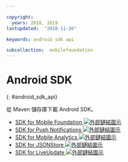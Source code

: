```yaml
---

copyright:
  years: 2018, 2019
lastupdated:  "2018-11-26"

keywords: android sdk api

subcollection:  mobilefoundation
---
```


#	Android SDK
{: #android_sdk_api}

從 Maven 儲存庫下載 Android SDK。

* [SDK for Mobile Foundation ![外部鏈結圖示](../../icons/launch-glyph.svg "外部鏈結圖示")](https://search.maven.org/search?q=a:ibmmobilefirstplatformfoundation)
* [SDK for Push Notifications ![外部鏈結圖示](../../icons/launch-glyph.svg "外部鏈結圖示")](https://search.maven.org/search?q=a:ibmmobilefirstplatformfoundationpush)
* [SDK for Mobile Analytics ![外部鏈結圖示](../../icons/launch-glyph.svg "外部鏈結圖示")](https://search.maven.org/search?q=a:ibmmobilefirstplatformfoundationanalytics)
* [SDK for JSONStore ![外部鏈結圖示](../../icons/launch-glyph.svg "外部鏈結圖示")](https://search.maven.org/search?q=a:ibmmobilefirstplatformfoundationjsonstore)
* [SDK for LiveUpdate ![外部鏈結圖示](../../icons/launch-glyph.svg "外部鏈結圖示")](https://search.maven.org/search?q=a:ibmmobilefirstplatformfoundationliveupdate)
